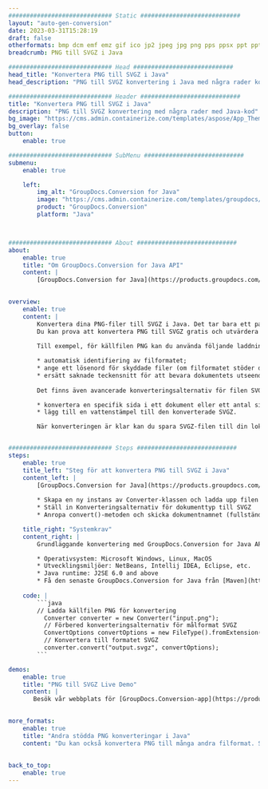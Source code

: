 ```yaml
---
############################# Static ############################
layout: "auto-gen-conversion"
date: 2023-03-31T15:28:19
draft: false
otherformats: bmp dcm emf emz gif ico jp2 jpeg jpg png pps ppsx ppt pptx psb psd svg svgz tga tif tiff webp wmf wmz
breadcrumb: PNG till SVGZ i Java

############################# Head ############################
head_title: "Konvertera PNG till SVGZ i Java"
head_description: "PNG till SVGZ konvertering i Java med några rader kod. Konvertera över 160 filformat med hjälp av GroupDocs dokumentkonverterings-API för Java"

############################# Header ############################
title: "Konvertera PNG till SVGZ i Java"
description: "PNG till SVGZ konvertering med några rader med Java-kod"
bg_image: "https://cms.admin.containerize.com/templates/aspose/App_Themes/V3/images/bg/header1.png"
bg_overlay: false
button:
    enable: true

############################# SubMenu ############################
submenu:
    enable: true

    left:
        img_alt: "GroupDocs.Conversion for Java"
        image: "https://cms.admin.containerize.com/templates/groupdocs/images/product-logos/90x90-noborder/groupdocs-conversion-java.png"
        product: "GroupDocs.Conversion"
        platform: "Java"



############################# About ############################
about:
    enable: true
    title: "Om GroupDocs.Conversion for Java API"
    content: |
        [GroupDocs.Conversion for Java](https://products.groupdocs.com/conversion/java/) är ett avancerat filformatkonverterings-API för konvertering mellan populära bild- och dokumentformat som Microsoft Office, OpenDocument, PDF, HTML, e-post, CAD. och mycket mer med bara några rader kod. Det inbyggda API:t upptäcker automatiskt formaten för originaldokumenten och erbjuder många alternativ för att anpassa de konverterade dokumenten. Tillsammans med funktionen att extrahera information från ett dokument, stöder den också cachelagring av konverteringsresultaten till den lokala disken som standard. Men alla typer av cachelagring kan stödjas genom att implementera lämpliga gränssnitt - Amazon S3, Dropbox, Google Drive, Windows Azure, Reddis eller andra.
    

overview:
    enable: true
    content: |
        Konvertera dina PNG-filer till SVGZ i Java. Det tar bara ett par rader med Java-kod på valfri plattform, som Windows, Linux, macOS.
        Du kan prova att konvertera PNG till SVGZ gratis och utvärdera kvaliteten på konverteringsresultaten. Tillsammans med enkla filkonverteringsskript kan du prova mer sofistikerade alternativ för att ladda källfilen PNG och lagra SVGZ-utdata. 
        
        Till exempel, för källfilen PNG kan du använda följande laddningsalternativ:

        * automatisk identifiering av filformatet;
        * ange ett lösenord för skyddade filer (om filformatet stöder det);
        * ersätt saknade teckensnitt för att bevara dokumentets utseende.
        
        Det finns även avancerade konverteringsalternativ för filen SVGZ:

        * konvertera en specifik sida i ett dokument eller ett antal sidor;
        * lägg till en vattenstämpel till den konverterade SVGZ.

        När konverteringen är klar kan du spara SVGZ-filen till din lokala filsökväg eller till tredje parts lagring såsom FTP, Amazon S3, Google Drive, Dropbox etc. Observera - för att konvertera PNG till SVGZ behöver du inte installera någon ytterligare programvara, såsom MS Office, Open Office, Adobe Acrobat Reader etc.


############################# Steps ############################
steps:
    enable: true
    title_left: "Steg för att konvertera PNG till SVGZ i Java"
    content_left: |
        [GroupDocs.Conversion for Java](https://products.groupdocs.com/conversion/java/) låter utvecklare enkelt konvertera PNG fil till SVGZ med några rader kod.
        
        * Skapa en ny instans av Converter-klassen och ladda upp filen PNG med den fullständiga sökvägen
        * Ställ in Konverteringsalternativ för dokumenttyp till SVGZ
        * Anropa convert()-metoden och skicka dokumentnamnet (fullständig sökväg) och formatet (SVGZ) som en parameter

    title_right: "Systemkrav"
    content_right: |
        Grundläggande konvertering med GroupDocs.Conversion for Java API kan göras med bara några rader kod. Våra API:er stöds på alla större plattformar och operativsystem. Innan du kör koden nedan, se till att du har följande förutsättningar installerade på ditt system.

        * Operativsystem: Microsoft Windows, Linux, MacOS
        * Utvecklingsmiljöer: NetBeans, Intellij IDEA, Eclipse, etc.
        * Java runtime: J2SE 6.0 and above
        * Få den senaste GroupDocs.Conversion for Java från [Maven](https://repository.groupdocs.com/webapp/#/artifacts/browse/tree/General/repo/com/groupdocs/groupdocs-conversion)
         
    code: |
        ```java    
        // Ladda källfilen PNG för konvertering
          Converter converter = new Converter("input.png");
          // Förbered konverteringsalternativ för målformat SVGZ
          ConvertOptions convertOptions = new FileType().fromExtension("svgz").getConvertOptions();
          // Konvertera till formatet SVGZ
          converter.convert("output.svgz", convertOptions);
        ```

demos:
    enable: true
    title: "PNG till SVGZ Live Demo"
    content: |
       Besök vår webbplats för [GroupDocs.Conversion-app](https://products.groupdocs.app/conversion/family) och försök konvertera PNG till SVGZ nu. Den kostnadsfria demon har följande fördelar
          

more_formats:
    enable: true
    title: "Andra stödda PNG konverteringar i Java"
    content: "Du kan också konvertera PNG till många andra filformat. Se listan nedan."
       
       
back_to_top:
    enable: true
---
```

